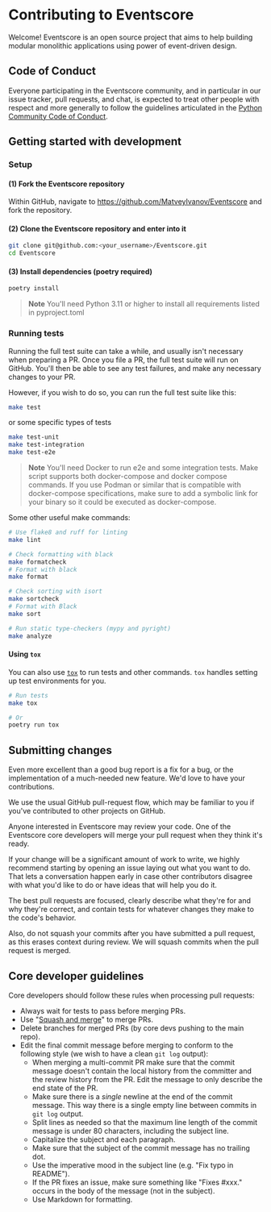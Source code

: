 # Contributing to Eventscore

Welcome! Eventscore is an open source project that aims to help
building modular monolithic applications using power of event-driven design.

## Code of Conduct

Everyone participating in the Eventscore community, and in particular in our
issue tracker, pull requests, and chat, is expected to treat
other people with respect and more generally to follow the guidelines
articulated in the [Python Community Code of Conduct](https://policies.python.org/python.org/code-of-conduct/).

## Getting started with development

### Setup

#### (1) Fork the Eventscore repository

Within GitHub, navigate to <https://github.com/MatveyIvanov/Eventscore> and fork the repository.

#### (2) Clone the Eventscore repository and enter into it

```bash
git clone git@github.com:<your_username>/Eventscore.git
cd Eventscore
```

#### (3) Install dependencies (poetry required)

```bash
poetry install
```

> **Note**
> You'll need Python 3.11 or higher to install all requirements listed in
> pyproject.toml

### Running tests

Running the full test suite can take a while, and usually isn't necessary when
preparing a PR. Once you file a PR, the full test suite will run on GitHub.
You'll then be able to see any test failures, and make any necessary changes to
your PR.

However, if you wish to do so, you can run the full test suite
like this:

```bash
make test
```

or some specific types of tests

```bash
make test-unit
make test-integration
make test-e2e
```

> **Note**
> You'll need Docker to run e2e and some integration tests.
> Make script supports both docker-compose and docker compose commands.
> If you use Podman or similar that is compatible with docker-compose specifications,
> make sure to add a symbolic link for your binary so it could be executed as docker-compose.

Some other useful make commands:

```bash
# Use flake8 and ruff for linting
make lint

# Check formatting with black
make formatcheck
# Format with black
make format

# Check sorting with isort
make sortcheck
# Format with Black
make sort

# Run static type-checkers (mypy and pyright)
make analyze
```

#### Using `tox`

You can also use [`tox`](https://tox.wiki/en/latest/) to run tests and other commands.
`tox` handles setting up test environments for you.

```bash
# Run tests
make tox

# Or
poetry run tox
```

## Submitting changes

Even more excellent than a good bug report is a fix for a bug, or the
implementation of a much-needed new feature. We'd love to have
your contributions.

We use the usual GitHub pull-request flow, which may be familiar to
you if you've contributed to other projects on GitHub.

Anyone interested in Eventscore may review your code. One of the Eventscore core
developers will merge your pull request when they think it's ready.

If your change will be a significant amount of work
to write, we highly recommend starting by opening an issue laying out
what you want to do. That lets a conversation happen early in case
other contributors disagree with what you'd like to do or have ideas
that will help you do it.

The best pull requests are focused, clearly describe what they're for
and why they're correct, and contain tests for whatever changes they
make to the code's behavior.

Also, do not squash your commits after you have submitted a pull request, as this
erases context during review. We will squash commits when the pull request is merged.

## Core developer guidelines

Core developers should follow these rules when processing pull requests:

- Always wait for tests to pass before merging PRs.
- Use "[Squash and merge](https://github.com/blog/2141-squash-your-commits)"
  to merge PRs.
- Delete branches for merged PRs (by core devs pushing to the main repo).
- Edit the final commit message before merging to conform to the following
  style (we wish to have a clean `git log` output):
    - When merging a multi-commit PR make sure that the commit message doesn't
      contain the local history from the committer and the review history from
      the PR. Edit the message to only describe the end state of the PR.
    - Make sure there is a *single* newline at the end of the commit message.
      This way there is a single empty line between commits in `git log`
      output.
    - Split lines as needed so that the maximum line length of the commit
      message is under 80 characters, including the subject line.
    - Capitalize the subject and each paragraph.
    - Make sure that the subject of the commit message has no trailing dot.
    - Use the imperative mood in the subject line (e.g. "Fix typo in README").
    - If the PR fixes an issue, make sure something like "Fixes #xxx." occurs
      in the body of the message (not in the subject).
    - Use Markdown for formatting.

